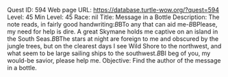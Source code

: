 Quest ID: 594
Web page URL: https://database.turtle-wow.org/?quest=594
Level: 45
Min Level: 45
Race: nil
Title: Message in a Bottle
Description: The note reads, in fairly good handwriting:$B$BTo any that can aid me-$B$BPlease, my need for help is dire. A great Skymane holds me captive on an island in the South Seas.$B$BThe stars at night are foreign to me and obscured by the jungle trees, but on the clearest days I see Wild Shore to the northwest, and what seem to be large sailing ships to the southwest.$B$BI beg of you, my would-be savior, please help me.
Objective: Find the author of the message in a bottle.
